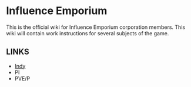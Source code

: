 # Influence Emporium
This is the official wiki for Influence Emporium corporation members.
This wiki will contain work instructions for several subjects of the game.

## LINKS
* [Indy](Indy.md)
* PI
* PVE/P
